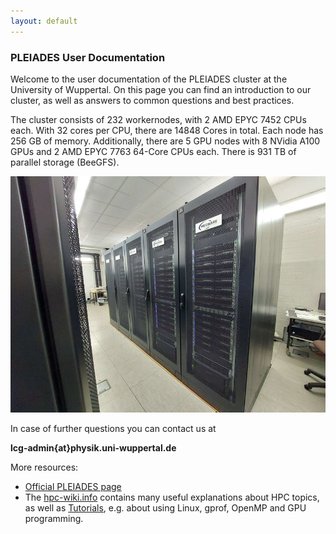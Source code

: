 ```yaml
---
layout: default
---
```


### PLEIADES User Documentation
Welcome to the user documentation of the PLEIADES cluster at the University of Wuppertal.
On this page you can find an introduction to our cluster, as well as answers to common questions and best practices.

The cluster consists of 232 workernodes, with 2 AMD EPYC 7452 CPUs each. With 32 cores per CPU, there are 14848 Cores in total.
Each node has 256 GB of memory.
Additionally, there are 5 GPU nodes with 8 NVidia A100 GPUs and 2 AMD EPYC 7763 64-Core CPUs each.
There is 931 TB of parallel storage (BeeGFS).

![The PLEIADES Cluster](assets/img/cluster.jpg)

In case of further questions you can contact us at

**lcg-admin{at}physik.uni-wuppertal.de**

More resources:
  - [Official PLEIADES page](http://pleiades.uni-wuppertal.de/)
  - The [hpc-wiki.info](https://hpc-wiki.info/) contains many useful explanations about HPC topics, as well as [Tutorials](https://hpc-wiki.info/hpc/Category:Tutorials), e.g. about using Linux, gprof, OpenMP and GPU programming.
